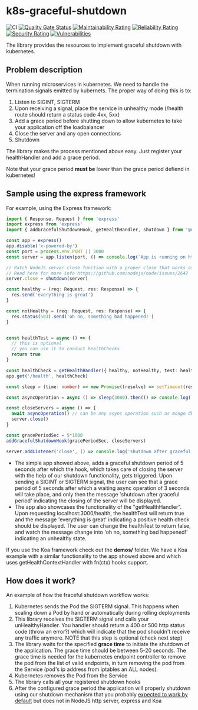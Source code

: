 # k8s-graceful-shutdown

![CI](https://github.com/NeuroCode-io/k8s-graceful-shutdown/workflows/CI/badge.svg?branch=master)
[![Quality Gate Status](https://sonarcloud.io/api/project_badges/measure?project=NeuroCode-io_k8s-graceful-shutdown&metric=alert_status)](https://sonarcloud.io/dashboard?id=NeuroCode-io_k8s-graceful-shutdown)
[![Maintainability Rating](https://sonarcloud.io/api/project_badges/measure?project=NeuroCode-io_k8s-graceful-shutdown&metric=sqale_rating)](https://sonarcloud.io/dashboard?id=NeuroCode-io_k8s-graceful-shutdown)
[![Reliability Rating](https://sonarcloud.io/api/project_badges/measure?project=NeuroCode-io_k8s-graceful-shutdown&metric=reliability_rating)](https://sonarcloud.io/dashboard?id=NeuroCode-io_k8s-graceful-shutdown)
[![Security Rating](https://sonarcloud.io/api/project_badges/measure?project=NeuroCode-io_k8s-graceful-shutdown&metric=security_rating)](https://sonarcloud.io/dashboard?id=NeuroCode-io_k8s-graceful-shutdown)
[![Vulnerabilities](https://sonarcloud.io/api/project_badges/measure?project=NeuroCode-io_k8s-graceful-shutdown&metric=vulnerabilities)](https://sonarcloud.io/dashboard?id=NeuroCode-io_k8s-graceful-shutdown)

The library provides the resources to implement graceful shutdown with kubernetes.


## Problem description

When running microservices in kubernetes. We need to handle the termination signals
emitted by kubernets. The proper way of doing this is to:

1. Listen to SIGINT, SIGTERM
2. Upon receiving a signal, place the service in unhealthy mode (/health route should return a status code 4xx, 5xx)
3. Add a grace period before shutting down to allow kubernetes to take your application off the loadbalancer
4. Close the server and any open connections
5. Shutdown


The library makes the process mentioned above easy. Just register your healthHandler and add a grace period. 

Note that your grace period **must be** lower than the grace period defiend in kubernetes!

## Sample using the express framework

For example, using the Express framework:

```ts
import { Response, Request } from 'express'
import express from 'express'
import { addGracefulShutdownHook, getHealthHandler, shutdown } from '@neurocode.io/k8s-graceful-shutdown'

const app = express()
app.disable('x-powered-by')
const port = process.env.PORT || 3000
const server = app.listen(port, () => console.log(`App is running on http://localhost:${port}`))

// Patch NodeJS server close function with a proper close that works as you might expect closing keep-alive connections for you!
// Read here for more info https://github.com/nodejs/node/issues/2642
server.close = shutdown(server)

const healthy = (req: Request, res: Response) => {
  res.send('everything is great')
}

const notHealthy = (req: Request, res: Response) => {
  res.status(503).send('oh no, something bad happened!')
}


const healthTest = async () => {
  // this is optional
  // you can use it to conduct healthChecks
  return true
}

const healthCheck = getHealthHandler({ healthy, notHealthy, test: healthTest })
app.get('/health', healthCheck)

const sleep = (time: number) => new Promise((resolve) => setTimeout(resolve, time))

const asyncOperation = async () => sleep(3000).then(() => console.log('Async op done'))

const closeServers = async () => {
  await asyncOperation() // can be any async operation such as mongo db close, or send a slack message ;)
  server.close()
}

const gracePeriodSec = 5*1000
addGracefulShutdownHook(gracePeriodSec, closeServers)

server.addListener('close', () => console.log('shutdown after graceful period'))
```

* The simple app showed above, adds a graceful shutdown period of 5 seconds after which the hook, which takes care of closing the server with the help of our shutdown functionality, gets triggered. Upon sending a  SIGINT or SIGTERM signal, the user can see that a grace period of 5 seconds after which a waiting async operation of 3 seconds will take place, and only then the message 'shutdown after graceful period' indicating the closing of the server will be displayed.
* The app also showcases the functionality of the "getHealthHandler". Upon requesting localhost:3000/health, the healthTest will return true and the message 'everything is great' indicating a positive health check should be displayed. The user can change the healthTest to return false, and watch the message change into 'oh no, something bad happened!' indicating an unhealthy state.


If you use the Koa framework check out the **demos/** folder. We have a Koa example with a similar functionality to the app showed above and which uses getHealthContextHandler with fn(ctx) hooks support.



## How does it work?

An example of how the fraceful shutdown workflow works:

1. Kubernetes sends the Pod the SIGTERM signal. This happens when scaling down a Pod by hand or automatically during rolling deployments
2. This library receives the SIGTERM signal and calls your unHealthyHandler. You handler should return a 400 or 500 http status code (throw an error?) which will indicate that the pod shouldn't receive any traffic anymore. NOTE that this step is optional (check next step)
3. The library waits for the specified **grace time** to initiate the shutdown of the application. The grace time should be between 5-20 seconds. The grace time is needed for the kubernetes endpoint controller to remove the pod from the list of valid endpoints, in turn removing the pod from the Service (pod's ip address from iptables an ALL nodes).
4. Kubernetes removes the Pod from the Service
5. The library calls all your registered shutdown hooks
6. After the configured grace period the application will properly shutdown using our shutdown mechanism that you probably [expected to work by default](https://github.com/nodejs/node/issues/2642) but does not in NodeJS http server, express and Koa
   
